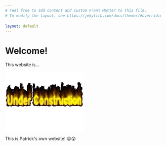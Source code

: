 ```yaml
---
# Feel free to add content and custom Front Matter to this file.
# To modify the layout, see https://jekyllrb.com/docs/themes/#overriding-theme-defaults

layout: default
---
```

# Welcome!
This website is...

![under construction][1]

This is Patrick's own website! 😲😲

[1]: assets/construction.gif
